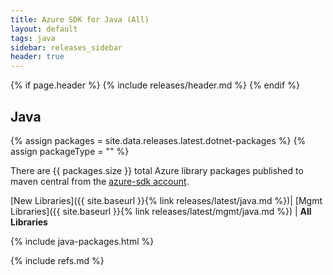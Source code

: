 ```yaml
---
title: Azure SDK for Java (All)
layout: default
tags: java
sidebar: releases_sidebar
header: true
---
```

{% if page.header %}
{% include releases/header.md %}
{% endif %}

## Java

{% assign packages = site.data.releases.latest.dotnet-packages %}
{% assign packageType = "" %}

There are {{ packages.size }} total Azure library packages published to maven central from the [azure-sdk account](https://search.maven.org/search?q=g:com.microsoft.azure%20OR%20g:com.azure).

[New Libraries]({{ site.baseurl }}{% link releases/latest/java.md %})| [Mgmt Libraries]({{ site.baseurl }}{% link releases/latest/mgmt/java.md %}) | **All Libraries**

{% include java-packages.html %}

{% include refs.md %}
